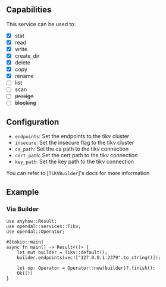 ## Capabilities

This service can be used to:

- [x] stat
- [x] read
- [x] write
- [x] create_dir
- [x] delete
- [x] copy
- [x] rename
- [ ] ~~list~~
- [ ] scan
- [ ] ~~presign~~
- [ ] ~~blocking~~

## Configuration

- `endpoints`: Set the endpoints to the tikv cluster
- `insecure`: Set the insecure flag to the tikv cluster
- `ca_path`: Set the ca path to the tikv connection
- `cert_path`: Set the cert path to the tikv connection
- `key_path`: Set the key path to the tikv connection

You can refer to [`TiKVBuilder`]'s docs for more information

## Example

### Via Builder

```rust,no_run
use anyhow::Result;
use opendal::services::Tikv;
use opendal::Operator;

#[tokio::main]
async fn main() -> Result<()> {
    let mut builder = Tikv::default();
    builder.endpoints(vec!["127.0.0.1:2379".to_string()]);

    let op: Operator = Operator::new(builder)?.finish();
    Ok(())
}
```
